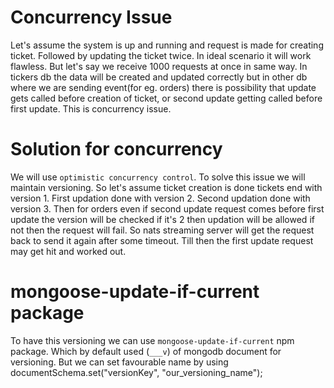 # Concurrency Issue

Let's assume the system is up and running and request is made for creating ticket. Followed by updating the ticket twice. In ideal scenario it will work flawless. But let's say we receive 1000 requests at once in same way. In tickers db the data will be created and updated correctly but in other db where we are sending event(for eg. orders) there is possibility that update gets called before creation of ticket, or second update getting called before first update. This is concurrency issue.

# Solution for concurrency

We will use `optimistic concurrency control`.
To solve this issue we will maintain versioning. So let's assume ticket creation is done tickets end with version 1.
First updation done with version 2. Second updation done with version 3. Then for orders even if second update request comes before first update the version will be checked if it's 2 then updation will be allowed if not then the request will fail. So nats streaming server will get the request back to send it again after some timeout. Till then the first update request may get hit and worked out.

# mongoose-update-if-current package

To have this versioning we can use `mongoose-update-if-current` npm package.
Which by default used (`___v`) of mongodb document for versioning. But we can set favourable name by using
documentSchema.set("versionKey", "our_versioning_name");
